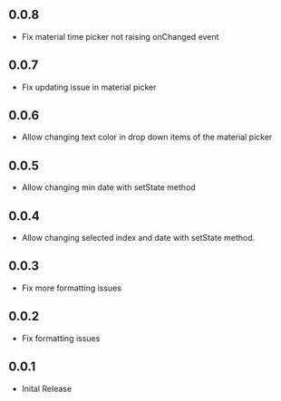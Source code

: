 ## 0.0.8

* Fix material time picker not raising onChanged event

## 0.0.7

* Fix updating issue in material picker

## 0.0.6

* Allow changing text color in drop down items of the material picker

## 0.0.5

* Allow changing min date with setState method

## 0.0.4

* Allow changing selected index and date with setState method.

## 0.0.3

* Fix more formatting issues

## 0.0.2

* Fix formatting issues

## 0.0.1

* Inital Release
